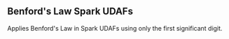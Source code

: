 ## Benford's Law Spark UDAFs

Applies Benford's Law in Spark UDAFs using only the first significant digit.
